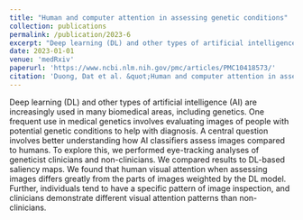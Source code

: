 ```yaml
---
title: "Human and computer attention in assessing genetic conditions"
collection: publications
permalink: /publication/2023-6
excerpt: "Deep learning (DL) and other types of artificial intelligence (AI) are increasingly used in many biomedical areas, including genetics. One frequent use in medical genetics involves evaluating images of people with potential genetic conditions to help with diagnosis. A central question involves better understanding how AI classifiers assess images compared to humans. To explore this, we performed eye-tracking analyses of geneticist clinicians and non-clinicians [...]"
date: 2023-01-01
venue: 'medRxiv'
paperurl: 'https://www.ncbi.nlm.nih.gov/pmc/articles/PMC10418573/'
citation: 'Duong, Dat et al. &quot;Human and computer attention in assessing genetic conditions.&quot; medRxiv. Cold Spring Harbor Laboratory Preprints, 2023'
---
```

Deep learning (DL) and other types of artificial intelligence (AI) are increasingly used in many biomedical areas, including genetics. One frequent use in medical genetics involves evaluating images of people with potential genetic conditions to help with diagnosis. A central question involves better understanding how AI classifiers assess images compared to humans. To explore this, we performed eye-tracking analyses of geneticist clinicians and non-clinicians. We compared results to DL-based saliency maps. We found that human visual attention when assessing images differs greatly from the parts of images weighted by the DL model. Further, individuals tend to have a specific pattern of image inspection, and clinicians demonstrate different visual attention patterns than non-clinicians.
